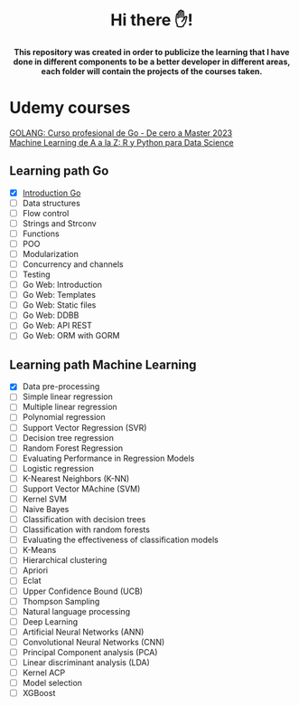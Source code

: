 <h1 align="center"> Hi there ✋! </h1>

<h4 align="center">This repository was created in order to publicize the learning that I have done in different components to be a better developer in different areas, each folder will contain the projects of the courses taken.</h4>

<h1 align="left"> Udemy courses </h1>

[GOLANG: Curso profesional de Go - De cero a Master 2023](https://udemy.com/course/curso-golang)  
[Machine Learning de A a la Z: R y Python para Data Science](https://udemy.com/course/machinelearning-es)



<h2 align="left"> Learning path Go </h2>

 - [x] [Introduction Go](https://github.com/DavidHernandez2001/Learning/tree/main/GOLANG/01-introduccion)
 - [ ] Data structures
 - [ ] Flow control
 - [ ] Strings and Strconv
 - [ ] Functions
 - [ ] POO
 - [ ] Modularization
 - [ ] Concurrency and channels
 - [ ] Testing
 - [ ] Go Web: Introduction
 - [ ] Go Web: Templates
 - [ ] Go Web: Static files
 - [ ] Go Web: DDBB
 - [ ] Go Web: API REST
 - [ ] Go Web: ORM with GORM
 
 <h2 align="left"> Learning path Machine Learning </h2>
 
 - [x] Data pre-processing
 - [ ] Simple linear regression
 - [ ] Multiple linear regression
 - [ ] Polynomial regression
 - [ ] Support Vector Regression (SVR)
 - [ ] Decision tree regression
 - [ ] Random Forest Regression
 - [ ] Evaluating Performance in Regression Models
 - [ ] Logistic regression
 - [ ] K-Nearest Neighbors (K-NN)
 - [ ] Support Vector MAchine (SVM)
 - [ ] Kernel SVM
 - [ ] Naive Bayes
 - [ ] Classification with decision trees
 - [ ] Classification with random forests
 - [ ] Evaluating the effectiveness of classification models
 - [ ] K-Means
 - [ ] Hierarchical clustering
 - [ ] Apriori
 - [ ] Eclat
 - [ ] Upper Confidence Bound (UCB)
 - [ ] Thompson Sampling
 - [ ] Natural language processing
 - [ ] Deep Learning
 - [ ] Artificial Neural Networks (ANN)
 - [ ] Convolutional Neural Networks (CNN)
 - [ ] Principal Component analysis (PCA)
 - [ ] Linear discriminant analysis (LDA)
 - [ ] Kernel ACP
 - [ ] Model selection
 - [ ] XGBoost
